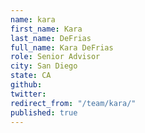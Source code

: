 ```yaml
---
name: kara
first_name: Kara
last_name: DeFrias
full_name: Kara DeFrias
role: Senior Advisor
city: San Diego
state: CA
github: 
twitter: 
redirect_from: "/team/kara/"
published: true
---
```


